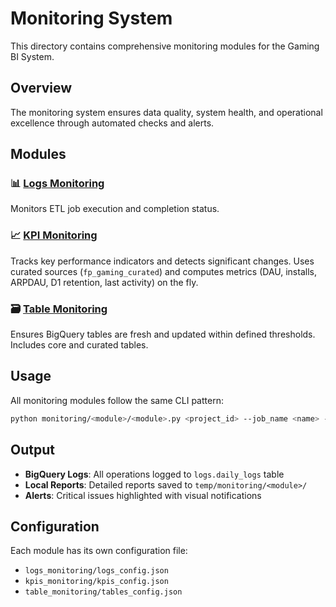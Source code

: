 # Monitoring System

This directory contains comprehensive monitoring modules for the Gaming BI System.

## Overview

The monitoring system ensures data quality, system health, and operational excellence through automated checks and alerts.

## Modules

### 📊 [Logs Monitoring](logs_monitoring/)
Monitors ETL job execution and completion status.

### 📈 [KPI Monitoring](kpis_monitoring/)
Tracks key performance indicators and detects significant changes. Uses curated sources (`fp_gaming_curated`) and computes metrics (DAU, installs, ARPDAU, D1 retention, last activity) on the fly.

### 🗃️ [Table Monitoring](table_monitoring/)
Ensures BigQuery tables are fresh and updated within defined thresholds. Includes core and curated tables.

## Usage

All monitoring modules follow the same CLI pattern:

```bash
python monitoring/<module>/<module>.py <project_id> --job_name <name> --job_action daily [--dry-run]
```

## Output

- **BigQuery Logs**: All operations logged to `logs.daily_logs` table
- **Local Reports**: Detailed reports saved to `temp/monitoring/<module>/`
- **Alerts**: Critical issues highlighted with visual notifications

## Configuration

Each module has its own configuration file:
- `logs_monitoring/logs_config.json`
- `kpis_monitoring/kpis_config.json`
- `table_monitoring/tables_config.json`
